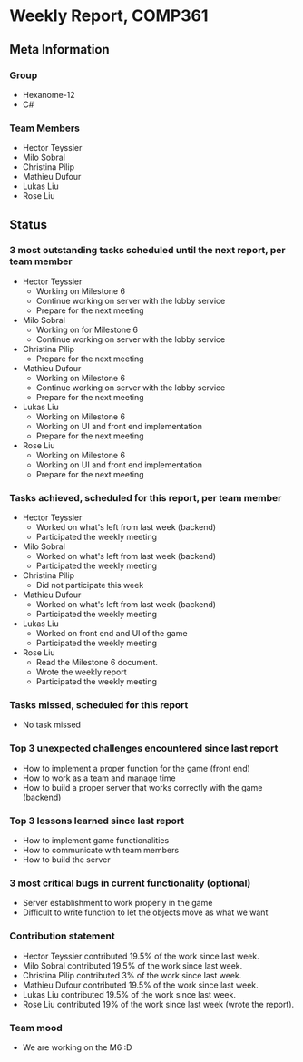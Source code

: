 # Weekly Report, COMP361

## Meta Information

### Group

 * Hexanome-12
 * C#

### Team Members
 * Hector Teyssier
 * Milo Sobral
 * Christina Pilip
 * Mathieu Dufour
 * Lukas Liu
 * Rose Liu

## Status

### 3 most outstanding tasks scheduled until the next report, per team member

* Hector Teyssier
  * Working on Milestone 6
  * Continue working on server with the lobby service
  * Prepare for the next meeting
* Milo Sobral
  * Working on for Milestone 6
  * Continue working on server with the lobby service
* Christina Pilip
  * Prepare for the next meeting
* Mathieu Dufour
  * Working on Milestone 6
  * Continue working on server with the lobby service
  * Prepare for the next meeting
* Lukas Liu
  * Working on Milestone 6
  * Working on UI and front end implementation
  * Prepare for the next meeting
* Rose Liu
  * Working on Milestone 6
  * Working on UI and front end implementation
  * Prepare for the next meeting

### Tasks achieved, scheduled for this report, per team member

* Hector Teyssier
  * Worked on what's left from last week (backend)
  * Participated the weekly meeting
* Milo Sobral
  * Worked on what's left from last week (backend)
  * Participated the weekly meeting
* Christina Pilip
  * Did not participate this week
* Mathieu Dufour
  * Worked on what's left from last week (backend)
  * Participated the weekly meeting
* Lukas Liu
  * Worked on front end and UI of the game
  * Participated the weekly meeting
* Rose Liu
  * Read the Milestone 6 document.
  * Wrote the weekly report
  * Participated the weekly meeting

### Tasks missed, scheduled for this report
 * No task missed

### Top 3 unexpected challenges encountered since last report
 * How to implement a proper function for the game (front end)
 * How to work as a team and manage time
 * How to build a proper server that works correctly with the game (backend)
### Top 3 lessons learned since last report
 * How to implement game functionalities
 * How to communicate with team members
 * How to build the server

### 3 most critical bugs in current functionality (optional)
 * Server establishment to work properly in the game
 * Difficult to write function to let the objects move as what we want

### Contribution statement

 * Hector Teyssier contributed 19.5% of the work since last week.
 * Milo Sobral contributed 19.5% of the work since last week.
 * Christina Pilip contributed 3% of the work since last week.
 * Mathieu Dufour contributed 19.5% of the work since last week.
 * Lukas Liu contributed 19.5% of the work since last week.
 * Rose Liu contributed 19% of the work since last week (wrote the report).

### Team mood
 * We are working on the M6 :D
